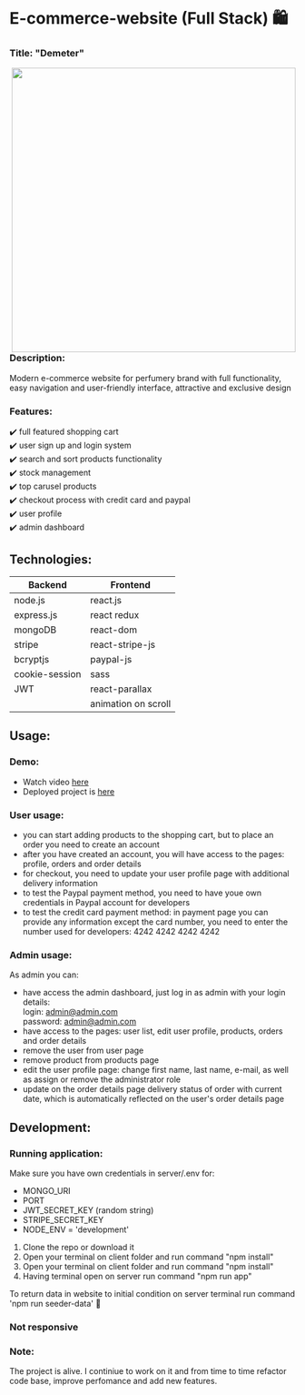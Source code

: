 # E-commerce-website (Full Stack) :shopping:

### Title: "Demeter" 

<img src="https://user-images.githubusercontent.com/102720711/206442450-d07c80b6-ea12-4ffe-986a-b4559b9a9d54.png" width = '500' align = "right"/>


### Description:
Modern e-commerce website for perfumery brand with full functionality, easy navigation and user-friendly interface, attractive and exclusive design </br>

### Features:
:heavy_check_mark: full featured shopping cart </br>
:heavy_check_mark: user sign up and login system </br>
:heavy_check_mark: search and sort products functionality </br>
:heavy_check_mark: stock management </br>
:heavy_check_mark: top carusel products </br>
:heavy_check_mark: checkout process with credit card and paypal </br>
:heavy_check_mark: user profile </br>
:heavy_check_mark: admin dashboard <br />

## Technologies: 

|Backend | Frontend |
| --- | --- |
| node.js | react.js |
| express.js | react redux |
| mongoDB | react-dom |
| stripe |  react-stripe-js |
| bcryptjs | paypal-js |
| cookie-session | sass|
| JWT | react-parallax |
| | animation on scroll |
 
## Usage: 

### Demo:
- Watch video [here](https://www.youtube.com/watch?v=b24oov0fmkw)
- Deployed project is [here](https://demeter-perfume.onrender.com/)

### User usage:
- you can start adding products to the shopping cart, but to place an order you need to create an account 
- after you have created an account, you will have access to the pages: profile, orders and order details
- for checkout, you need to update your user profile page with additional delivery information
- to test the Paypal payment method, you need to have youe own credentials in Paypal account for developers
- to test the credit card payment method: in payment page you can provide any information except the card number, you need to enter the number used for developers: 4242 4242 4242 4242

### Admin usage:
As admin you can:
- have access the admin dashboard, just log in as admin with your login details:<br/>
login: admin@admin.com <br/>
password: admin@admin.com 
- have access to the pages: user list, edit user profile, products, orders and order details
- remove the user from user page
- remove product from products page
- edit the user profile page: change first name, last name, e-mail, as well as assign or remove the administrator role
- update on the order details page delivery status of order with current date, which is automatically reflected on the user's order details page

## Development:

### Running application:
Make sure you have own credentials in server/.env for:
- MONGO_URI
- PORT
- JWT_SECRET_KEY (random string)
- STRIPE_SECRET_KEY
- NODE_ENV = 'development' 

1. Clone the repo or download it
2. Open your terminal on client folder and run command "npm install"
3. Open your terminal on client folder and run command "npm install"
4. Having terminal open on server run command "npm run app"

To return data in website to initial condition on server terminal run command 'npm run seeder-data' :seedling:

### Not responsive
### Note: 
The project is alive. I continiue to work on it and from time to time refactor code base, improve perfomance and add new features.
